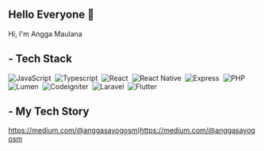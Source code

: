 ## Hello Everyone 👋
<p align='left'>Hi, I'm Angga Maulana</p>

## - Tech Stack

![JavaScript](https://img.shields.io/badge/-JavaScript-282A36?style=flat&logo=javascript)&nbsp;
![Typescript](https://img.shields.io/badge/-Typescript-282A36?style=flat&logo=typescript)&nbsp;
![React](https://img.shields.io/badge/-React-282A36?style=flat&logo=react)&nbsp;
![React Native](https://img.shields.io/badge/-React_Native-282A36?style=flat&logo=react)&nbsp;
![Express](https://img.shields.io/badge/-Express-282A36?style=flat&logo=express)&nbsp;
![PHP](https://img.shields.io/badge/-PHP-282A36?style=flat&logo=PHP)&nbsp;
![Lumen](https://img.shields.io/badge/-Lumen-282A36?style=flat&logo=lumen)&nbsp;
![Codeigniter](https://img.shields.io/badge/-Codeigniter-282A36?style=flat&logo=codeigniter)&nbsp;
![Laravel](https://img.shields.io/badge/-Laravel-282A36?style=flat&logo=laravel)&nbsp;
![Flutter](https://img.shields.io/badge/-Flutter-282A36?style=flat&logo=flutter)&nbsp;


## - My Tech Story

https://medium.com/@anggasayogosm)https://medium.com/@anggasayogosm
